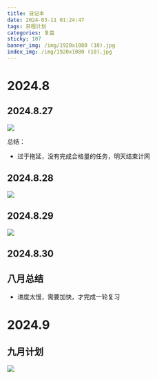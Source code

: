 ```yaml
---
title: 日记本
date: 2024-03-11 01:24:47
tags: 日程计划
categories: 复盘
sticky: 107
banner_img: /img/1920x1080 (10).jpg
index_img: /img/1920x1080 (10).jpg
---
```


# 2024.8

## 2024.8.27

![](/img/20240827235056.jpg)

总结：

* 过于拖延，没有完成合格量的任务，明天结束计网

## 2024.8.28

![](/img/20240830153920.jpg)

## 2024.8.29

![](/img/20240830153911.jpg)

## 2024.8.30

## 八月总结

* 进度太慢，需要加快，才完成一轮复习

# 2024.9

## 九月计划

![](/img/0240830180227.jpg)

